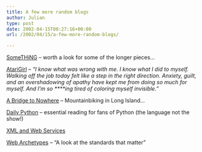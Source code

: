 ```yaml
---
title: A few more random blogs
author: Julian
type: post
date: 2002-04-15T00:27:16+00:00
url: /2002/04/15/a-few-more-random-blogs/

---
```

<a href="http://www.gm009a5328.pwp.blueyonder.co.uk/blog/blogger.html" target="_blank">SomeTHiNG</a> &#8211; worth a look for some of the longer pieces&#8230;
  
<a href="http://atarigirl.waferbaby.com/" target="_blank">AtariGirl</a> &#8211; _&#8220;I know what was wrong with me. I know what I did to myself. Walking off the job today felt like a step in the right direction. Anxiety, guilt, and an overshadowing of apathy have kept me from doing so much for myself. And I&#8217;m so \****ing tired of coloring myself invisible.&#8221;_
  
<a href="http://www.scottyjay.com/" target="_blank">A Bridge to Nowhere</a> &#8211; Mountainbiking in Long Island&#8230;
  
<a href="http://www.pythonware.com/daily/" target="_blank">Daily Python</a> &#8211; essential reading for fans of Python (the language not the show!)
  
[XML and Web Services][1]
  
<a href="http://rcs.myelin.cjb.net/users/0000003/" target="_blank">Web Archetypes</a> &#8211; &#8220;A look at the standards that matter&#8221;

 [1]: http://radio.weblogs.com/0105852/categories/xmlAndWebServices/